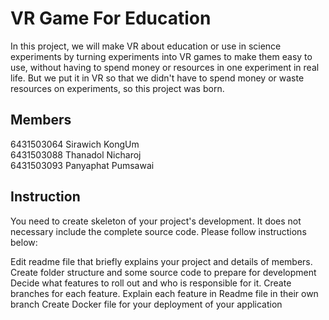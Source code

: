 # VR Game For Education
In this project, we will make VR about education or use in science experiments by turning experiments into VR games to make them easy to use,
without having to spend money or resources in one experiment in real life. But we put it in VR so that we didn't have to spend money or waste resources on experiments,
so this project was born.
## Members
6431503064 Sirawich KongUm   
6431503088 Thanadol Nicharoj   
6431503093 Panyaphat Pumsawai
## Instruction
You need to create skeleton of your project's development. It does not necessary include the complete source code. Please follow instructions below:

Edit readme file that briefly explains your project and details of members.​
Create folder structure and some source code to prepare for development
Decide what features to roll out and who is responsible for it.​ Create branches for each feature. Explain each feature in Readme file in their own branch​
Create Docker file for your deployment of your application